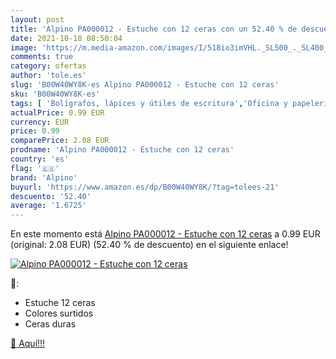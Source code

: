 ```yaml
---
layout: post
title: 'Alpino PA000012 - Estuche con 12 ceras con un 52.40 % de descuento'
date: 2021-10-18 08:50:04
image: 'https://m.media-amazon.com/images/I/518io3imVHL._SL500_._SL400_.jpg'
comments: true
category: ofertas
author: 'tole.es'
slug: 'B00W40WY8K-es Alpino PA000012 - Estuche con 12 ceras'
sku: 'B00W40WY8K-es'
tags: [ 'Bolígrafos, lápices y útiles de escritura','Oficina y papelería','Rotuladores permanentes','Rotuladores y subrayadores','alpino', ]
actualPrice: 0.99 EUR
currency: EUR
price: 0.99
comparePrice: 2.08 EUR
prodname: 'Alpino PA000012 - Estuche con 12 ceras'
country: 'es'
flag: '🇪🇸'
brand: 'Alpino'
buyurl: 'https://www.amazon.es/dp/B00W40WY8K/?tag=tolees-21'
descuento: '52.40'
average: '1.6725'
---
```


En este momento está [Alpino PA000012 - Estuche con 12 ceras](https://www.amazon.es/dp/B00W40WY8K/?tag=tolees-21) a 0.99 EUR (original: 2.08 EUR) (52.40 %  de descuento) en el siguiente enlace!

[![Alpino PA000012 - Estuche con 12 ceras](https://m.media-amazon.com/images/I/518io3imVHL._SL500_._SL400_.jpg)](https://www.amazon.es/dp/B00W40WY8K/?tag=tolees-21)

🔎:

- Estuche 12 ceras
- Colores surtidos
- Ceras duras

[🛒 Aquí!!!](https://www.amazon.es/dp/B00W40WY8K/?tag=tolees-21)
